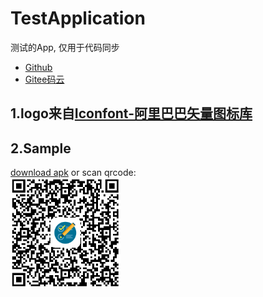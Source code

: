 # TestApplication
 测试的App, 仅用于代码同步
 <ul>
     <li><a href="https://github.com/actor20170211030627/TestApplication">Github</a></li>
     <li><a href="https://gitee.com/actor20170211030627/TestApplication">Gitee码云</a></li>
 </ul>

## 1.logo来自<a href="https://www.iconfont.cn/search/index?searchType=icon&q=test">Iconfont-阿里巴巴矢量图标库</a>

## 2.Sample
<a href="https://github.com/actor20170211030627/TestApplication/raw/master/app/build/outputs/apk/debug/app-debug.apk">download apk</a> or scan qrcode:  <br/>
<img src="captures/qrcode.png" width=35%></img>
